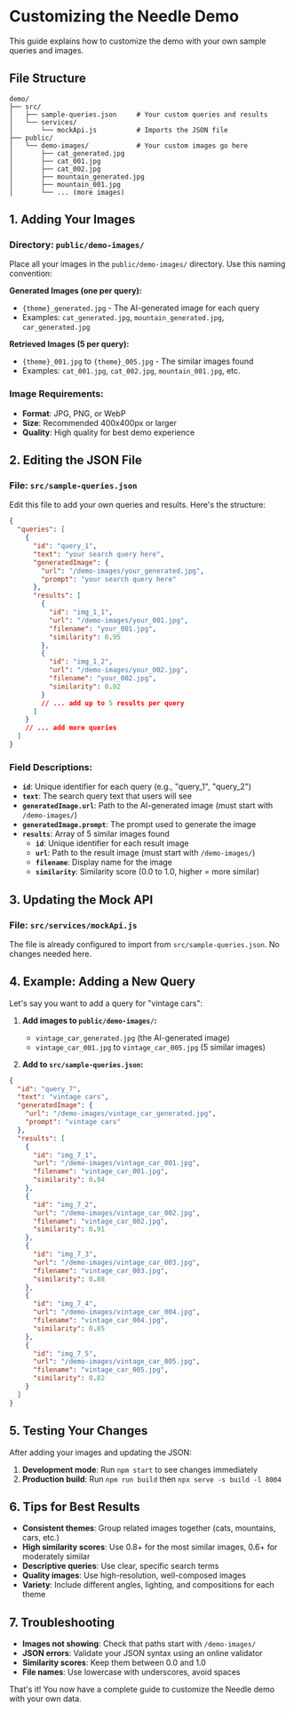 # Customizing the Needle Demo

This guide explains how to customize the demo with your own sample queries and images.

## File Structure

```
demo/
├── src/
│   ├── sample-queries.json     # Your custom queries and results
│   └── services/
│       └── mockApi.js          # Imports the JSON file
├── public/
│   └── demo-images/            # Your custom images go here
│       ├── cat_generated.jpg
│       ├── cat_001.jpg
│       ├── cat_002.jpg
│       ├── mountain_generated.jpg
│       ├── mountain_001.jpg
│       └── ... (more images)
```

## 1. Adding Your Images

### Directory: `public/demo-images/`

Place all your images in the `public/demo-images/` directory. Use this naming convention:

**Generated Images (one per query):**
- `{theme}_generated.jpg` - The AI-generated image for each query
- Examples: `cat_generated.jpg`, `mountain_generated.jpg`, `car_generated.jpg`

**Retrieved Images (5 per query):**
- `{theme}_001.jpg` to `{theme}_005.jpg` - The similar images found
- Examples: `cat_001.jpg`, `cat_002.jpg`, `mountain_001.jpg`, etc.

### Image Requirements:
- **Format**: JPG, PNG, or WebP
- **Size**: Recommended 400x400px or larger
- **Quality**: High quality for best demo experience

## 2. Editing the JSON File

### File: `src/sample-queries.json`

Edit this file to add your own queries and results. Here's the structure:

```json
{
  "queries": [
    {
      "id": "query_1",
      "text": "your search query here",
      "generatedImage": {
        "url": "/demo-images/your_generated.jpg",
        "prompt": "your search query here"
      },
      "results": [
        {
          "id": "img_1_1",
          "url": "/demo-images/your_001.jpg",
          "filename": "your_001.jpg",
          "similarity": 0.95
        },
        {
          "id": "img_1_2",
          "url": "/demo-images/your_002.jpg",
          "filename": "your_002.jpg",
          "similarity": 0.92
        }
        // ... add up to 5 results per query
      ]
    }
    // ... add more queries
  ]
}
```

### Field Descriptions:

- **`id`**: Unique identifier for each query (e.g., "query_1", "query_2")
- **`text`**: The search query text that users will see
- **`generatedImage.url`**: Path to the AI-generated image (must start with `/demo-images/`)
- **`generatedImage.prompt`**: The prompt used to generate the image
- **`results`**: Array of 5 similar images found
  - **`id`**: Unique identifier for each result image
  - **`url`**: Path to the result image (must start with `/demo-images/`)
  - **`filename`**: Display name for the image
  - **`similarity`**: Similarity score (0.0 to 1.0, higher = more similar)

## 3. Updating the Mock API

### File: `src/services/mockApi.js`

The file is already configured to import from `src/sample-queries.json`. No changes needed here.

## 4. Example: Adding a New Query

Let's say you want to add a query for "vintage cars":

1. **Add images to `public/demo-images/`:**
   - `vintage_car_generated.jpg` (the AI-generated image)
   - `vintage_car_001.jpg` to `vintage_car_005.jpg` (5 similar images)

2. **Add to `src/sample-queries.json`:**
```json
{
  "id": "query_7",
  "text": "vintage cars",
  "generatedImage": {
    "url": "/demo-images/vintage_car_generated.jpg",
    "prompt": "vintage cars"
  },
  "results": [
    {
      "id": "img_7_1",
      "url": "/demo-images/vintage_car_001.jpg",
      "filename": "vintage_car_001.jpg",
      "similarity": 0.94
    },
    {
      "id": "img_7_2",
      "url": "/demo-images/vintage_car_002.jpg",
      "filename": "vintage_car_002.jpg",
      "similarity": 0.91
    },
    {
      "id": "img_7_3",
      "url": "/demo-images/vintage_car_003.jpg",
      "filename": "vintage_car_003.jpg",
      "similarity": 0.88
    },
    {
      "id": "img_7_4",
      "url": "/demo-images/vintage_car_004.jpg",
      "filename": "vintage_car_004.jpg",
      "similarity": 0.85
    },
    {
      "id": "img_7_5",
      "url": "/demo-images/vintage_car_005.jpg",
      "filename": "vintage_car_005.jpg",
      "similarity": 0.82
    }
  ]
}
```

## 5. Testing Your Changes

After adding your images and updating the JSON:

1. **Development mode**: Run `npm start` to see changes immediately
2. **Production build**: Run `npm run build` then `npx serve -s build -l 8004`

## 6. Tips for Best Results

- **Consistent themes**: Group related images together (cats, mountains, cars, etc.)
- **High similarity scores**: Use 0.8+ for the most similar images, 0.6+ for moderately similar
- **Descriptive queries**: Use clear, specific search terms
- **Quality images**: Use high-resolution, well-composed images
- **Variety**: Include different angles, lighting, and compositions for each theme

## 7. Troubleshooting

- **Images not showing**: Check that paths start with `/demo-images/`
- **JSON errors**: Validate your JSON syntax using an online validator
- **Similarity scores**: Keep them between 0.0 and 1.0
- **File names**: Use lowercase with underscores, avoid spaces

That's it! You now have a complete guide to customize the Needle demo with your own data.
